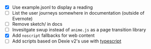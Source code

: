 - [x] Use example.jsonl to display a reading
- [ ] List the user journeys somewhere in documentation (outside of Evernote)
- [ ] Remove sketch/ in docs
- [ ] Invesitgate swup instead of `anime.js` as a page transition library
- [x] Add `noscript` fallbacks for web content
- [ ] Add scripts based on Dexie v2's use with [typescript](https://dexie.org/docs/Typescript)
